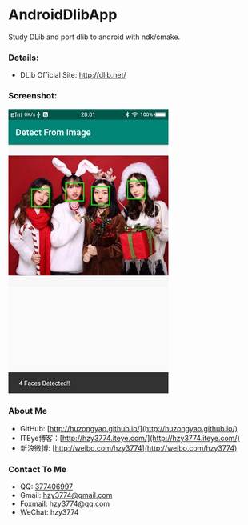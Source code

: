 # AndroidDlibApp
Study DLib and port dlib to android with ndk/cmake.

### Details:
* DLib Official Site: http://dlib.net/

### Screenshot:
![screenshot](https://github.com/huzongyao/AndroidDlibApp/blob/master/misc/screen1.jpg?raw=true)
 
### About Me
 * GitHub: [http://huzongyao.github.io/](http://huzongyao.github.io/)
 * ITEye博客：[http://hzy3774.iteye.com/](http://hzy3774.iteye.com/)
 * 新浪微博: [http://weibo.com/hzy3774](http://weibo.com/hzy3774)

### Contact To Me
 * QQ: [377406997](http://wpa.qq.com/msgrd?v=3&uin=377406997&site=qq&menu=yes)
 * Gmail: [hzy3774@gmail.com](mailto:hzy3774@gmail.com)
 * Foxmail: [hzy3774@qq.com](mailto:hzy3774@qq.com)
 * WeChat: hzy3774